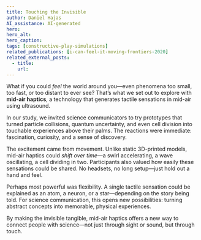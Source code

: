 ```yaml
---
title: Touching the Invisible
author: Daniel Hajas
AI_assistance: AI-generated
hero: 
hero_alt: 
hero_caption: 
tags: [constructive-play-simulations]
related_publications: [i-can-feel-it-moving-frontiers-2020]
related_external_posts:
  - title:
    url:
---
```


What if you could *feel* the world around you—even phenomena too small, too fast, or too distant to ever see? That’s what we set out to explore with **mid-air haptics**, a technology that generates tactile sensations in mid-air using ultrasound.
<!--more-->
In our study, we invited science communicators to try prototypes that turned particle collisions, quantum uncertainty, and even cell division into touchable experiences above their palms. The reactions were immediate: fascination, curiosity, and a sense of discovery.

The excitement came from movement. Unlike static 3D-printed models, mid-air haptics could *shift over time*—a swirl accelerating, a wave oscillating, a cell dividing in two. Participants also valued how easily these sensations could be shared. No headsets, no long setup—just hold out a hand and feel.

Perhaps most powerful was flexibility. A single tactile sensation could be explained as an atom, a neuron, or a star—depending on the story being told. For science communication, this opens new possibilities: turning abstract concepts into memorable, physical experiences.

By making the invisible tangible, mid-air haptics offers a new way to connect people with science—not just through sight or sound, but through touch.